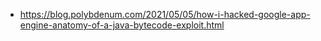 * https://blog.polybdenum.com/2021/05/05/how-i-hacked-google-app-engine-anatomy-of-a-java-bytecode-exploit.html
